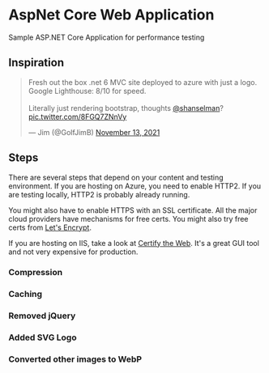 # AspNet Core Web Application
Sample ASP.NET Core Application for performance testing
## Inspiration

<blockquote class="twitter-tweet"><p lang="en" dir="ltr">Fresh out the box .net 6 MVC site deployed to azure with just a logo.<br>Google Lighthouse: 8/10 for speed.<br><br>Literally just rendering bootstrap, thoughts <a href="https://twitter.com/shanselman?ref_src=twsrc%5Etfw">@shanselman</a>? <a href="https://t.co/8FGQ7ZNnVy">pic.twitter.com/8FGQ7ZNnVy</a></p>&mdash; Jim (@GolfJimB) <a href="https://twitter.com/GolfJimB/status/1459386187940982785?ref_src=twsrc%5Etfw">November 13, 2021</a></blockquote> <script async src="https://platform.twitter.com/widgets.js" charset="utf-8"></script>

## Steps
There are several steps that depend on your content and testing environment. If you are hosting on Azure, you need to enable HTTP2. If you are testing locally, HTTP2 is probably already running.

You might also have to enable HTTPS with an SSL certificate. All the major cloud providers have mechanisms for free certs. You might also try free certs from [Let's Encrypt](https://letsencrypt.org).

If you are hosting on IIS, take a look at [Certify the Web](https://certifytheweb.com). It's a great GUI tool and not very expensive for production.

### Compression

### Caching

### Removed jQuery

### Added SVG Logo

### Converted other images to WebP

